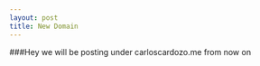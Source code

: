 ```yaml
---
layout: post
title: New Domain
---
```


###Hey we will be posting under carloscardozo.me from now on
